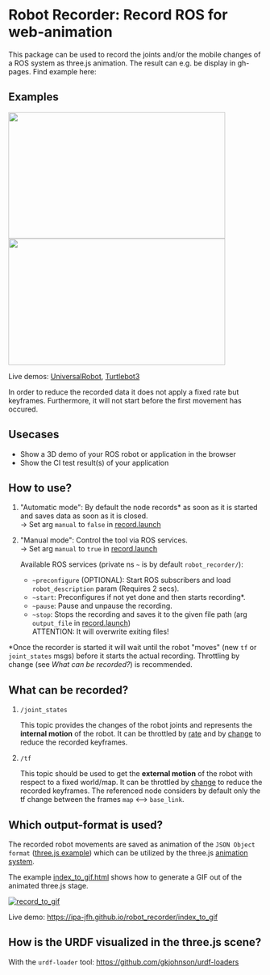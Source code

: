 # Robot Recorder: Record ROS for web-animation

This package can be used to record the joints and/or the mobile changes of a ROS system as three.js animation.
The result can e.g. be display in gh-pages. Find example here: 

## Examples

<a href="https://ipa-jfh.github.io/robot_recorder/">
    <img src="https://user-images.githubusercontent.com/17281534/40248316-d6fe0c0a-5acf-11e8-9d53-72547f7f4cf2.gif" width="430" height="250">
</a>
<a href="https://ipa-jfh.github.io/robot_recorder/tb3_burger">
    <img src="https://user-images.githubusercontent.com/17281534/41863144-32257e44-78a6-11e8-98d4-2f6269a4cf3e.gif" width="430" height="250">
</a>

Live demos: [UniversalRobot](https://ipa-jfh.github.io/robot_recorder/), [Turtlebot3](https://ipa-jfh.github.io/robot_recorder/tb3_burger)

In order to reduce the recorded data it does not apply a fixed rate but keyframes. Furthermore, it will not start before the first movement has occured.

## Usecases

- Show a 3D demo of your ROS robot or application in the browser
- Show the CI test result(s) of your application

## How to use?

1. "Automatic mode": By default the node records* as soon as it is started and saves data as soon as it is closed.  
    -> Set arg `manual` to `false` in [record.launch][7]

1. "Manual mode": Control the tool via ROS services.  
    -> Set arg `manual` to `true` in [record.launch][7]  
    
    Available ROS services (private ns `~` is by default `robot_recorder/`):
    - `~preconfigure` (OPTIONAL): Start ROS subscribers and load `robot_description` param (Requires 2 secs).
    - `~start`: Preconfigures if not yet done and then starts recording*.
    - `~pause`: Pause and unpause the recording.
    - `~stop`: Stops the recording and saves it to the given file path (arg `output_file` in [record.launch][7])  
    ATTENTION: It will overwrite exiting files!
    
*Once the recorder is started it will wait until the robot "moves" (new `tf` or `joint_states` msgs) before it starts the actual recording. Throttling by change (see _What can be recorded?_) is recommended.

## What can be recorded?

1. `/joint_states` 

    This topic provides the changes of the robot joints and represents the **internal motion** of the robot. It can be throttled by [rate][1] and by [change][2] to reduce the recorded keyframes.
  
1. `/tf`

    This topic should be used to get the **external motion** of the robot with respect to a fixed world/map. It can be throttled by [change][3] to reduce the recorded keyframes. The referenced node considers by default only the tf change between the frames `map` <--> `base_link`.
  
## Which output-format is used?

The recorded robot movements are saved as animation of the `JSON Object format` ([three.js example][4]) which can be utilized by the three.js [animation system][5].

The example [index_to_gif.html][6] shows how to generate a GIF out of the animated three.js stage.

[![record_to_gif](https://user-images.githubusercontent.com/17281534/40250138-a4dc6266-5ad5-11e8-8672-a7fb25e5976d.png)](https://ipa-jfh.github.io/robot_recorder/index_to_gif)

Live demo: https://ipa-jfh.github.io/robot_recorder/index_to_gif

## How is the URDF visualized in the three.js scene?

With the `urdf-loader` tool: https://github.com/gkjohnson/urdf-loaders

[1]: http://wiki.ros.org/tf#change_notifier
[2]: ./scripts/throttle_joints_by_change
[3]: http://wiki.ros.org/topic_tools/throttle
[4]: https://threejs.org/examples/#webgl_animation_keyframes_json
[5]: https://threejs.org/docs/#manual/introduction/Animation-system
[6]: ./docs/index_to_gif.html
[7]: ./robot_recorder_core/launch/record.launch
